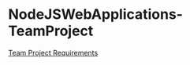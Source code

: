 # NodeJSWebApplications-TeamProject

[Team Project Requirements](https://github.com/TelerikAcademy/Web-Applications-with-Node.js/tree/master/Course%20Project)
